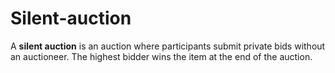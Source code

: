 # Silent-auction
A **silent auction** is an auction where participants submit private bids without an auctioneer. The highest bidder wins the item at the end of the auction.
